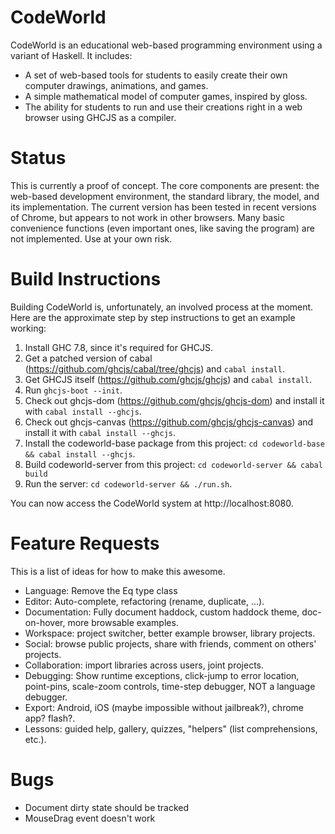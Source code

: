 CodeWorld
=========

CodeWorld is an educational web-based programming environment using a variant of Haskell.  It includes:

- A set of web-based tools for students to easily create their own computer drawings, animations, and games.
- A simple mathematical model of computer games, inspired by gloss.
- The ability for students to run and use their creations right in a web browser using GHCJS as a compiler.

Status
======

This is currently a proof of concept.  The core components are present: the web-based development environment, the standard library, the model, and its implementation.  The current version has been tested in recent versions of Chrome, but appears to not work in other browsers.  Many basic convenience functions (even important ones, like saving the program) are not implemented.  Use at your own risk.

Build Instructions
==================

Building CodeWorld is, unfortunately, an involved process at the moment.  Here are the approximate step by step instructions to get an example working:

1. Install GHC 7.8, since it's required for GHCJS.
2. Get a patched version of cabal (https://github.com/ghcjs/cabal/tree/ghcjs) and `cabal install`.
3. Get GHCJS itself (https://github.com/ghcjs/ghcjs) and `cabal install`.
4. Run `ghcjs-boot --init`.
5. Check out ghcjs-dom (https://github.com/ghcjs/ghcjs-dom) and install it with `cabal install --ghcjs`.
6. Check out ghcjs-canvas (https://github.com/ghcjs/ghcjs-canvas) and install it with `cabal install --ghcjs`.
8. Install the codeworld-base package from this project: `cd codeworld-base && cabal install --ghcjs`.
9. Build codeworld-server from this project: `cd codeworld-server && cabal build`
10. Run the server: `cd codeworld-server && ./run.sh`.

You can now access the CodeWorld system at http://localhost:8080.

Feature Requests
================

This is a list of ideas for how to make this awesome.

* Language: Remove the Eq type class
* Editor: Auto-complete, refactoring (rename, duplicate, ...).
* Documentation: Fully document haddock, custom haddock theme, doc-on-hover, more browsable examples.
* Workspace: project switcher, better example browser, library projects.
* Social: browse public projects, share with friends, comment on others' projects.
* Collaboration: import libraries across users, joint projects.
* Debugging: Show runtime exceptions, click-jump to error location, point-pins, scale-zoom controls,
             time-step debugger, NOT a language debugger.
* Export: Android, iOS (maybe impossible without jailbreak?), chrome app? flash?.
* Lessons: guided help, gallery, quizzes, "helpers" (list comprehensions, etc.).

Bugs
====

- Document dirty state should be tracked
- MouseDrag event doesn't work